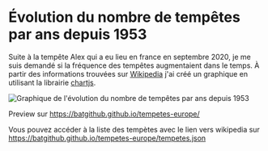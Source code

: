# Évolution du nombre de tempêtes par ans depuis 1953 

Suite à la tempête Alex qui a eu lieu en france en septembre 2020, je me suis demandé si la fréquence des tempêtes augmentaient dans le temps. 
À partir des informations trouvées sur [Wikipedia](https://fr.wikipedia.org/wiki/Liste_des_temp%C3%AAtes_europ%C3%A9ennes) j'ai créé un graphique en utilisant la librairie [chartjs](https://www.chartjs.org).

![Graphique de l'évolution du nombre de tempêtes par ans depuis 1953  ](https://batgithub.github.io/tempetes-europe/preview.png)

Preview sur https://batgithub.github.io/tempetes-europe/

Vous pouvez accéder à la liste des tempètes avec le lien vers wikipedia sur https://batgithub.github.io/tempetes-europe/tempetes.json
